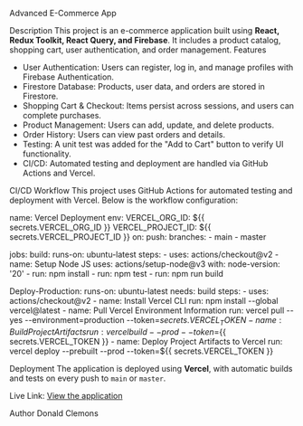  Advanced E-Commerce App

Description
This project is an e-commerce application built using **React, Redux Toolkit, React Query, and Firebase**. It includes a product catalog, shopping cart, user authentication, and order management.
 Features
- User Authentication: Users can register, log in, and manage profiles with Firebase Authentication.
- Firestore Database: Products, user data, and orders are stored in Firestore.
- Shopping Cart & Checkout: Items persist across sessions, and users can complete purchases.
- Product Management: Users can add, update, and delete products.
- Order History: Users can view past orders and details.
- Testing: A unit test was added for the "Add to Cart" button to verify UI functionality.
- CI/CD: Automated testing and deployment are handled via GitHub Actions and Vercel.

 CI/CD Workflow
This project uses GitHub Actions for automated testing and deployment with Vercel. Below is the workflow configuration:


name: Vercel Deployment
env:
  VERCEL_ORG_ID: ${{ secrets.VERCEL_ORG_ID }}
  VERCEL_PROJECT_ID: ${{ secrets.VERCEL_PROJECT_ID }}
on:
  push:
    branches:
      - main
      - master

jobs:
  build:
    runs-on: ubuntu-latest
    steps:
      - uses: actions/checkout@v2
      - name: Setup Node JS
        uses: actions/setup-node@v3
        with:
          node-version: '20'
      - run: npm install
      - run: npm test
      - run: npm run build
      
  Deploy-Production:
    runs-on: ubuntu-latest
    needs: build
    steps:
      - uses: actions/checkout@v2
      - name: Install Vercel CLI
        run: npm install --global vercel@latest
      - name: Pull Vercel Environment Information
        run: vercel pull --yes --environment=production --token=${{ secrets.VERCEL_TOKEN }}
      - name: Build Project Artifacts
        run: vercel build --prod --token=${{ secrets.VERCEL_TOKEN }}
      - name: Deploy Project Artifacts to Vercel
        run: vercel deploy --prebuilt --prod --token=${{ secrets.VERCEL_TOKEN }}


Deployment
The application is deployed using **Vercel**, with automatic builds and tests on every push to `main` or `master`.

Live Link: [View the application](eccomerceapp1.vercel.app)

 Author
Donald Clemons


